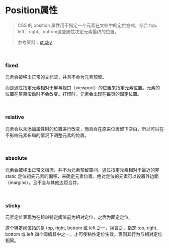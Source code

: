 # Position属性

> CSS 的 position 属性用于指定一个元素在文档中的定位方式，结合 top、left、right、bottom这些属性决定元素最终的位置。

> 参考资料：[sticky](https://www.cnblogs.com/coco1s/p/6402723.html)

<br>

### fixed

元素会被移出正常的文档流，并且不会为元素预留。

而是通过指定元素相对于屏幕视口（viewport）的位置来指定元素位置。元素的位置在屏幕滚动时不会改变。打印时，元素会出现在每页的固定位置。

<br>

### relative

元素会以未添加属性时的位置进行改变，而且会在原来位置留下空白，所以可以在不影响元素布局的情况下调整元素的位置。

<br>

### absolute

元素会被移出正常文档流，并不为元素预留空间，通过指定元素相对于最近的非 static 定位祖先元素的偏移，来确定元素位置。绝对定位的元素可以设置外边距（margins），且不会与其他边距合并。

<br>

### sticky

元素定位表现为在跨越特定阈值前为相对定位，之后为固定定位。

这个特定阈值指的是 top, right, bottom 或 left 之一，换言之，指定 top, right, bottom 或 left 四个阈值其中之一，才可使粘性定位生效。否则其行为与相对定位相同。

